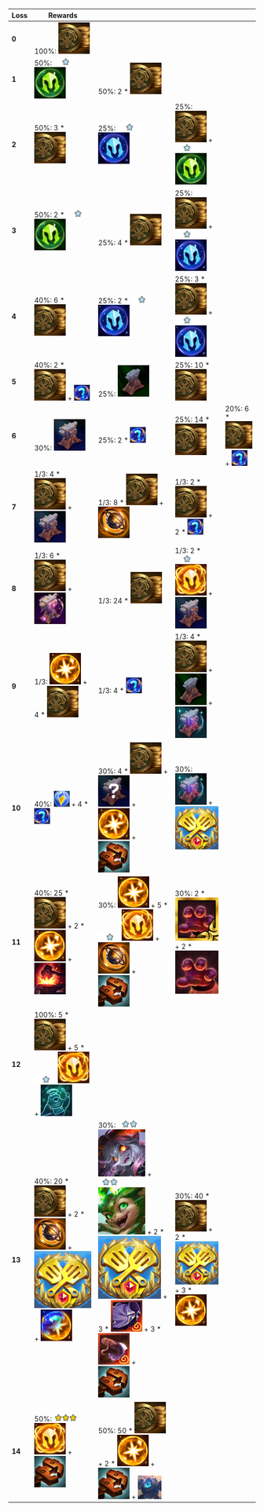 | ****Loss**** | **Rewards**                                                                                                                                                                                                                                                                                 |                                                                                                                                                                                                                                                                                                                                                                                                                                                                                                                                                          |                                                                                                                                                                                                       |                                                                                                                  |
| -            | -                                                                                                                                                                                                                                                                                           | -                                                                                                                                                                                                                                                                                                                                                                                                                                                                                                                                                        | -                                                                                                                                                                                                     | -                                                                                                                |
| **0**        | 100%: ![Gold](../../tftspecs/icon/rewards/Gold.png)                                                                                                                                                                                                                                         |                                                                                                                                                                                                                                                                                                                                                                                                                                                                                                                                                          |                                                                                                                                                                                                       |                                                                                                                  |
| **1**        | 50%: ![Unit_Star](../../tftspecs/icon/rewards/Champion_Star_1.png)![Unit_Cost](../../tftspecs/icon/rewards/Champion_Cost_2.png)                                                                                                                                                             | 50%: 2 * ![Gold](../../tftspecs/icon/rewards/Gold.png)                                                                                                                                                                                                                                                                                                                                                                                                                                                                                                   |                                                                                                                                                                                                       |                                                                                                                  |
| **2**        | 50%: 3 * ![Gold](../../tftspecs/icon/rewards/Gold.png)                                                                                                                                                                                                                                      | 25%: ![Unit_Star](../../tftspecs/icon/rewards/Champion_Star_1.png)![Unit_Cost](../../tftspecs/icon/rewards/Champion_Cost_3.png)                                                                                                                                                                                                                                                                                                                                                                                                                          | 25%: ![Gold](../../tftspecs/icon/rewards/Gold.png) + ![Unit_Star](../../tftspecs/icon/rewards/Champion_Star_1.png)![Unit_Cost](../../tftspecs/icon/rewards/Champion_Cost_2.png)                       |                                                                                                                  |
| **3**        | 50%: 2 * ![Unit_Star](../../tftspecs/icon/rewards/Champion_Star_1.png)![Unit_Cost](../../tftspecs/icon/rewards/Champion_Cost_2.png)                                                                                                                                                         | 25%: 4 * ![Gold](../../tftspecs/icon/rewards/Gold.png)                                                                                                                                                                                                                                                                                                                                                                                                                                                                                                   | 25%: ![Gold](../../tftspecs/icon/rewards/Gold.png) + ![Unit_Star](../../tftspecs/icon/rewards/Champion_Star_1.png)![Unit_Cost](../../tftspecs/icon/rewards/Champion_Cost_3.png)                       |                                                                                                                  |
| **4**        | 40%: 6 * ![Gold](../../tftspecs/icon/rewards/Gold.png)                                                                                                                                                                                                                                      | 25%: 2 * ![Unit_Star](../../tftspecs/icon/rewards/Champion_Star_1.png)![Unit_Cost](../../tftspecs/icon/rewards/Champion_Cost_3.png)                                                                                                                                                                                                                                                                                                                                                                                                                      | 25%: 3 * ![Gold](../../tftspecs/icon/rewards/Gold.png) + ![Unit_Star](../../tftspecs/icon/rewards/Champion_Star_1.png)![Unit_Cost](../../tftspecs/icon/rewards/Champion_Cost_3.png)                   |                                                                                                                  |
| **5**        | 40%: 2 * ![Gold](../../tftspecs/icon/rewards/Gold.png) + ![Component](../../tftspecs/icon/rewards/Component.jpg)                                                                                                                                                                            | 25%: ![ComponentAnvil](../../tftspecs/icon/rewards/ComponentAnvil.png)                                                                                                                                                                                                                                                                                                                                                                                                                                                                                   | 25%: 10 * ![Gold](../../tftspecs/icon/rewards/Gold.png)                                                                                                                                               |                                                                                                                  |
| **6**        | 30%: ![ItemAnvil](../../tftspecs/icon/rewards/ItemAnvil.png)                                                                                                                                                                                                                                | 25%: 2 * ![Component](../../tftspecs/icon/rewards/Component.jpg)                                                                                                                                                                                                                                                                                                                                                                                                                                                                                         | 25%: 14 * ![Gold](../../tftspecs/icon/rewards/Gold.png)                                                                                                                                               | 20%: 6 * ![Gold](../../tftspecs/icon/rewards/Gold.png) + ![Component](../../tftspecs/icon/rewards/Component.jpg) |
| **7**        | 1/3: 4 * ![Gold](../../tftspecs/icon/rewards/Gold.png) + ![ItemAnvil](../../tftspecs/icon/rewards/ItemAnvil.png)                                                                                                                                                                            | 1/3: 8 * ![Gold](../../tftspecs/icon/rewards/Gold.png) + ![ChampionDuplicator](../../tftspecs/icon/rewards/ChampionDuplicator.png)                                                                                                                                                                                                                                                                                                                                                                                                                       | 1/3: 2 * ![Gold](../../tftspecs/icon/rewards/Gold.png) + 2 * ![Component](../../tftspecs/icon/rewards/Component.jpg)                                                                                  |                                                                                                                  |
| **8**        | 1/3: 6 * ![Gold](../../tftspecs/icon/rewards/Gold.png) + ![ArtifactAnvil](../../tftspecs/icon/rewards/ArtifactAnvil.png)                                                                                                                                                                    | 1/3: 24 * ![Gold](../../tftspecs/icon/rewards/Gold.png)                                                                                                                                                                                                                                                                                                                                                                                                                                                                                                  | 1/3: 2 * ![Unit_Star](../../tftspecs/icon/rewards/Champion_Star_1.png)![Unit_Cost](../../tftspecs/icon/rewards/Champion_Cost_5.png) + ![ItemAnvil](../../tftspecs/icon/rewards/ItemAnvil.png)         |                                                                                                                  |
| **9**        | 1/3: ![RadiantItem](../../tftspecs/icon/rewards/RadiantItem.png) + 4 * ![Gold](../../tftspecs/icon/rewards/Gold.png)                                                                                                                                                                        | 1/3: 4 * ![Component](../../tftspecs/icon/rewards/Component.jpg)                                                                                                                                                                                                                                                                                                                                                                                                                                                                                         | 1/3: 4 * ![Gold](../../tftspecs/icon/rewards/Gold.png) + ![ComponentAnvil](../../tftspecs/icon/rewards/ComponentAnvil.png) + ![SupportAnvil](../../tftspecs/icon/rewards/SupportAnvil.png)            |                                                                                                                  |
| **10**       | 40%: ![masterwork_upgrade](../../tftspecs/icon/rewards/masterwork_upgrade.png) + 4 * ![Component](../../tftspecs/icon/rewards/Component.jpg)                                                                                                                                                | 30%: 4 * ![Gold](../../tftspecs/icon/rewards/Gold.png) + ![Item](../../tftspecs/icon/rewards/Item.png) + ![RadiantItem](../../tftspecs/icon/rewards/RadiantItem.png) + ![MagneticRemover](../../tftspecs/icon/rewards/MagneticRemover.png)                                                                                                                                                                                                                                                                                                               | 30%: ![SupportAnvil](../../tftspecs/icon/rewards/SupportAnvil.png) + ![TacticiansCrown](../../tftitems/icon/set12/Crown/ForceofNature.png)                                                            |                                                                                                                  |
| **11**       | 40%: 25 * ![Gold](../../tftspecs/icon/rewards/Gold.png) + 2 * ![RadiantItem](../../tftspecs/icon/rewards/RadiantItem.png) + ![Reforger](../../tftspecs/icon/rewards/Reforger.png)                                                                                                           | 30%: ![RadiantItem](../../tftspecs/icon/rewards/RadiantItem.png) + 5 * ![Unit_Star](../../tftspecs/icon/rewards/Champion_Star_1.png)![Unit_Cost](../../tftspecs/icon/rewards/Champion_Cost_5.png) + ![ChampionDuplicator](../../tftspecs/icon/rewards/ChampionDuplicator.png) + ![MagneticRemover](../../tftspecs/icon/rewards/MagneticRemover.png)                                                                                                                                                                                                      | 30%: 2 * ![RadiantThiefsGloves](../../tftitems/icon/set12/Radiant/RadientThiefsGloves.png) + 2 * ![ThiefsGloves](../../tftitems/icon/set12/Craftable/ThiefsGloves.png)                                |                                                                                                                  |
| **12**       | 100%: 5 * ![Gold](../../tftspecs/icon/rewards/Gold.png) + 5 * ![Unit_Star](../../tftspecs/icon/rewards/Champion_Star_1.png)![Unit_Cost](../../tftspecs/icon/rewards/Champion_Cost_5.png) + ![synergy_add](../../tftspecs/icon/rewards/synergy_add.png)                                      |                                                                                                                                                                                                                                                                                                                                                                                                                                                                                                                                                          |                                                                                                                                                                                                       |                                                                                                                  |
| **13**       | 40%: 20 * ![Gold](../../tftspecs/icon/rewards/Gold.png) + 2 * ![ChampionDuplicator](../../tftspecs/icon/rewards/ChampionDuplicator.png) + ![TacticiansCrown](../../tftitems/icon/set12/Crown/ForceofNature.png) + ![radiant_conversion](../../tftspecs/icon/rewards/radiant_conversion.png) | 30%: ![Unit_Star](../../tftspecs/icon/rewards/Champion_Star_2.png)![Briar](../../tftchampions/icon/set12/Briar.png) + ![Unit_Star](../../tftspecs/icon/rewards/Champion_Star_2.png)![Smolder](../../tftchampions/icon/set12/Smolder.png) + 2 * ![TacticiansCrown](../../tftitems/icon/set12/Crown/ForceofNature.png) + 3 * ![SuspiciousTrenchCoat](../../tftitems/icon/set12/Artifacts/SuspiciousTrenchCoat.png) + 3 * ![Mittens](../../tftitems/icon/set12/Artifacts/Mittens.png) + ![MagneticRemover](../../tftspecs/icon/rewards/MagneticRemover.png) | 30%: 40 * ![Gold](../../tftspecs/icon/rewards/Gold.png) + 2 * ![TacticiansCrown](../../tftitems/icon/set12/Crown/ForceofNature.png) + 3 * ![RadiantItem](../../tftspecs/icon/rewards/RadiantItem.png) |                                                                                                                  |
| **14**       | 50%: ![Unit_Star](../../tftspecs/icon/rewards/Champion_Star_3.png)![Unit_Cost](../../tftspecs/icon/rewards/Champion_Cost_5.png) + ![MagneticRemover](../../tftspecs/icon/rewards/MagneticRemover.png)                                                                                       | 50%: 50 * ![Gold](../../tftspecs/icon/rewards/Gold.png) + 2 * ![RadiantItem](../../tftspecs/icon/rewards/RadiantItem.png) + ![MagneticRemover](../../tftspecs/icon/rewards/MagneticRemover.png) + ![SentinelSwarm](../../tftspecs/icon/rewards/Set12_SentinelSwarm.png)                                                                                                                                                                                                                                                                                  |                                                                                                                                                                                                       |                                                                                                                  |